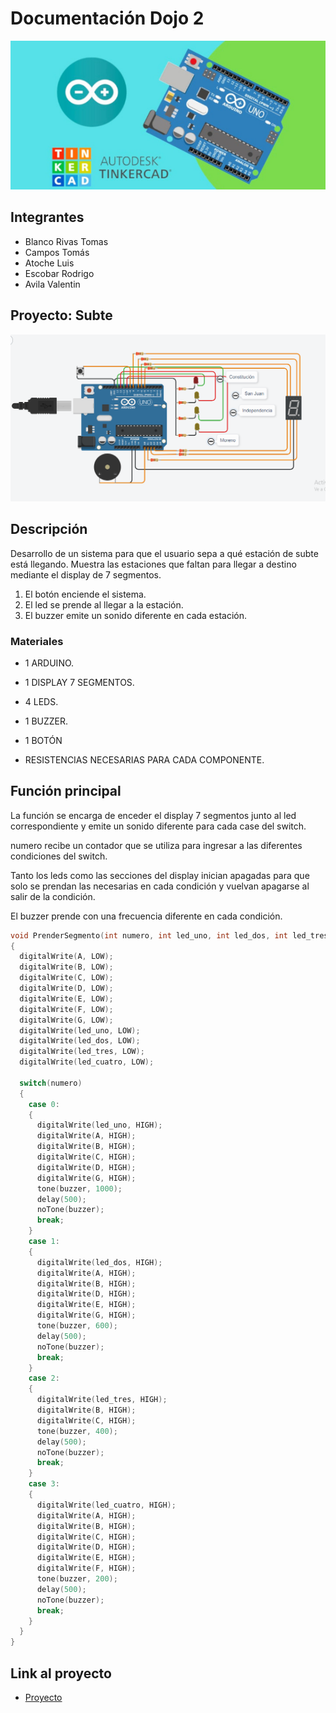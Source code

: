 # Documentación Dojo 2

![portada](img/ArduinoTinkercad.jpg)

## Integrantes
* Blanco Rivas Tomas
* Campos Tomás
* Atoche Luis
* Escobar Rodrigo
* Avila Valentin

## Proyecto: Subte
![proyecto](img/Subte.png)

## Descripción
Desarrollo de un sistema para que el usuario sepa a qué estación de subte está llegando. Muestra las estaciones que faltan para llegar a destino mediante el display de 7 segmentos.
1. El botón enciende el sistema.
2. El led se prende al llegar a la estación.
3. El buzzer emite un sonido diferente en cada estación.
  
### Materiales
* 1 ARDUINO.

* 1 DISPLAY 7 SEGMENTOS.

* 4 LEDS.

* 1 BUZZER.

* 1 BOTÓN

* RESISTENCIAS NECESARIAS PARA CADA COMPONENTE.

## Función principal
La función se encarga de enceder el display 7 segmentos junto al led correspondiente y emite un sonido diferente para cada case del switch.

numero recibe un contador que se utiliza para ingresar a las diferentes condiciones del switch.

Tanto los leds como las secciones del display inician apagadas para que solo se prendan las necesarias en cada condición y vuelvan apagarse al salir de la condición.

El buzzer prende con una frecuencia diferente en cada condición.

```C++
void PrenderSegmento(int numero, int led_uno, int led_dos, int led_tres, int led_cuatro, int buzzer)
{
  digitalWrite(A, LOW);
  digitalWrite(B, LOW);
  digitalWrite(C, LOW);
  digitalWrite(D, LOW);
  digitalWrite(E, LOW);
  digitalWrite(F, LOW);
  digitalWrite(G, LOW);
  digitalWrite(led_uno, LOW);
  digitalWrite(led_dos, LOW);
  digitalWrite(led_tres, LOW);
  digitalWrite(led_cuatro, LOW);
  
  switch(numero)
  {
    case 0:
    {
      digitalWrite(led_uno, HIGH);
      digitalWrite(A, HIGH);
      digitalWrite(B, HIGH);
      digitalWrite(C, HIGH);
      digitalWrite(D, HIGH);
      digitalWrite(G, HIGH);
      tone(buzzer, 1000);
      delay(500);
      noTone(buzzer);
      break;
    }
    case 1:
    {
      digitalWrite(led_dos, HIGH);
      digitalWrite(A, HIGH);
      digitalWrite(B, HIGH);
      digitalWrite(D, HIGH);
      digitalWrite(E, HIGH);
      digitalWrite(G, HIGH);
      tone(buzzer, 600);
      delay(500);
      noTone(buzzer);
      break;
    }
    case 2:
    {
      digitalWrite(led_tres, HIGH);
      digitalWrite(B, HIGH);
      digitalWrite(C, HIGH);
      tone(buzzer, 400);
      delay(500);
      noTone(buzzer);
      break;
    }
    case 3:
    {
      digitalWrite(led_cuatro, HIGH);
      digitalWrite(A, HIGH);
      digitalWrite(B, HIGH);
      digitalWrite(C, HIGH);
      digitalWrite(D, HIGH);
      digitalWrite(E, HIGH);
      digitalWrite(F, HIGH);
      tone(buzzer, 200);
      delay(500);
      noTone(buzzer);
      break;
    }
  }
}
```

## Link al proyecto
* [Proyecto](https://www.tinkercad.com/things/6YA66ADFYq2)
